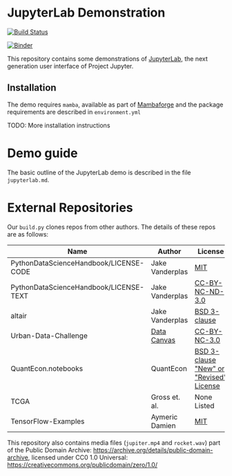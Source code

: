 # JupyterLab Demonstration

[![Build Status](https://github.com/jupyterlab/jupyterlab-demo/actions/workflows/main.yml/badge.svg)](https://github.com/jupyterlab/jupyterlab-demo/actions/workflows/main.yml)

[![Binder](https://mybinder.org/badge_logo.svg)](https://mybinder.org/v2/gh/jupyterlab/jupyterlab-demo/master?urlpath=lab)

This repository contains some demonstrations of
[JupyterLab](https://github.com/jupyter/jupyterlab), the next
generation user interface of Project Jupyter.

## Installation

The demo requires `mamba`, available as part of [Mambaforge](https://github.com/conda-forge/miniforge) and the package
 requirements are described in `environment.yml`

TODO: More installation instructions

# Demo guide

The basic outline of the JupyterLab demo is described in the file `jupyterlab.md`.

# External Repositories

Our `build.py` clones repos from other authors.  The details of these repos are as follows:

| Name  | Author |License |
|---|---|---|
| PythonDataScienceHandbook/LICENSE-CODE  | Jake Vanderplas  | [MIT](https://github.com/jakevdp/PythonDataScienceHandbook/blob/master/LICENSE-CODE)|
| PythonDataScienceHandbook/LICENSE-TEXT   |  Jake Vanderplas | [CC-BY-NC-ND-3.0](https://github.com/jakevdp/PythonDataScienceHandbook/blob/master/LICENSE-TEXT) |
| altair   |  Jake Vanderplas | [BSD 3-clause](https://github.com/altair-viz/altair/blob/master/LICENSE) |
| Urban-Data-Challenge   |  [Data Canvas](http://datacanvas.org/) | [CC-BY-NC-3.0](http://datacanvas.org/public-transportation/) |
| QuantEcon.notebooks   |  QuantEcon | [BSD 3-clause "New" or "Revised" License](https://github.com/QuantEcon/QuantEcon.notebooks/blob/master/LICENSE) |
| TCGA   |  Gross et. al. | None Listed | None Listed |
| TensorFlow-Examples   |  Aymeric Damien | [MIT](https://github.com/aymericdamien/TensorFlow-Examples/blob/master/LICENSE) |

This repository also contains media files (`jupiter.mp4` and `rocket.wav`) part of the Public Domain Archive: https://archive.org/details/public-domain-archive,
licensed under CC0 1.0 Universal: https://creativecommons.org/publicdomain/zero/1.0/
